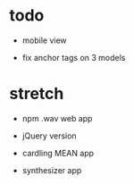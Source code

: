 # todo  

- mobile view

- fix anchor tags on 3 models  

# stretch  

- npm .wav web app  

- jQuery version  

- cardling MEAN app  

- synthesizer app  
